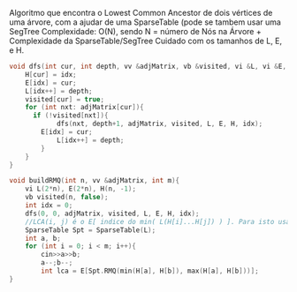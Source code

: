Algoritmo que encontra o Lowest Common Ancestor de dois vértices de uma árvore, com a ajudar de uma SparseTable (pode se tambem usar uma SegTree
Complexidade: O(N), sendo N = número de Nós na Árvore + Complexidade da SparseTable/SegTree
Cuidado com os tamanhos de L, E, e H.
```c++
void dfs(int cur, int depth, vv &adjMatrix, vb &visited, vi &L, vi &E, vi &H, int &idx){
    H[cur] = idx;
	E[idx] = cur;
	L[idx++] = depth;
	visited[cur] = true;
	for (int nxt: adjMatrix[cur]){
	  if (!visited[nxt]){
			dfs(nxt, depth+1, adjMatrix, visited, L, E, H, idx);
	  	E[idx] = cur;
			L[idx++] = depth;
		}
	}
}

void buildRMQ(int n, vv &adjMatrix, int m){
	vi L(2*n), E(2*n), H(n, -1);
	vb visited(n, false);
	int idx = 0;
	dfs(0, 0, adjMatrix, visited, L, E, H, idx);
	//LCA(i, j) é o E[ indice do min( L(H[i]...H[j]) ) ]. Para isto usamos uma SegTree ou SparseTable em L (E[SpT.query(H[i], H[j])])
	SparseTable Spt = SparseTable(L);
	int a, b;
	for (int i = 0; i < m; i++){
		cin>>a>>b;
		a--;b--;
		int lca = E[Spt.RMQ(min(H[a], H[b]), max(H[a], H[b]))];
}
```
